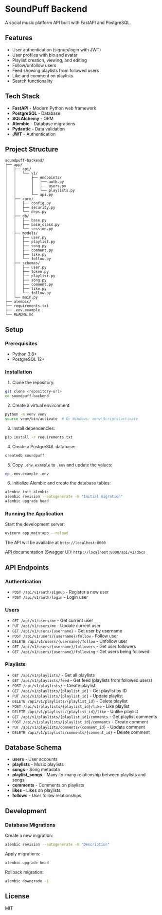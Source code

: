 # SoundPuff Backend

A social music platform API built with FastAPI and PostgreSQL.

## Features

- User authentication (signup/login with JWT)
- User profiles with bio and avatar
- Playlist creation, viewing, and editing
- Follow/unfollow users
- Feed showing playlists from followed users
- Like and comment on playlists
- Search functionality

## Tech Stack

- **FastAPI** - Modern Python web framework
- **PostgreSQL** - Database
- **SQLAlchemy** - ORM
- **Alembic** - Database migrations
- **Pydantic** - Data validation
- **JWT** - Authentication

## Project Structure

```
soundpuff-backend/
├── app/
│   ├── api/
│   │   └── v1/
│   │       ├── endpoints/
│   │       │   ├── auth.py
│   │       │   ├── users.py
│   │       │   └── playlists.py
│   │       └── api.py
│   ├── core/
│   │   ├── config.py
│   │   ├── security.py
│   │   └── deps.py
│   ├── db/
│   │   ├── base.py
│   │   ├── base_class.py
│   │   └── session.py
│   ├── models/
│   │   ├── user.py
│   │   ├── playlist.py
│   │   ├── song.py
│   │   ├── comment.py
│   │   ├── like.py
│   │   └── follow.py
│   ├── schemas/
│   │   ├── user.py
│   │   ├── token.py
│   │   ├── playlist.py
│   │   ├── song.py
│   │   ├── comment.py
│   │   ├── like.py
│   │   └── follow.py
│   └── main.py
├── alembic/
├── requirements.txt
├── .env.example
└── README.md
```

## Setup

### Prerequisites

- Python 3.8+
- PostgreSQL 12+

### Installation

1. Clone the repository:
```bash
git clone <repository-url>
cd soundpuff-backend
```

2. Create a virtual environment:
```bash
python -m venv venv
source venv/bin/activate  # On Windows: venv\Scripts\activate
```

3. Install dependencies:
```bash
pip install -r requirements.txt
```

4. Create a PostgreSQL database:
```bash
createdb soundpuff
```

5. Copy `.env.example` to `.env` and update the values:
```bash
cp .env.example .env
```

6. Initialize Alembic and create the database tables:
```bash
alembic init alembic
alembic revision --autogenerate -m "Initial migration"
alembic upgrade head
```

### Running the Application

Start the development server:
```bash
uvicorn app.main:app --reload
```

The API will be available at `http://localhost:8000`

API documentation (Swagger UI): `http://localhost:8000/api/v1/docs`

## API Endpoints

### Authentication
- `POST /api/v1/auth/signup` - Register a new user
- `POST /api/v1/auth/login` - Login user

### Users
- `GET /api/v1/users/me` - Get current user
- `PUT /api/v1/users/me` - Update current user
- `GET /api/v1/users/{username}` - Get user by username
- `POST /api/v1/users/{username}/follow` - Follow user
- `DELETE /api/v1/users/{username}/follow` - Unfollow user
- `GET /api/v1/users/{username}/followers` - Get user followers
- `GET /api/v1/users/{username}/following` - Get users being followed

### Playlists
- `GET /api/v1/playlists/` - Get all playlists
- `GET /api/v1/playlists/feed` - Get feed (playlists from followed users)
- `POST /api/v1/playlists/` - Create playlist
- `GET /api/v1/playlists/{playlist_id}` - Get playlist by ID
- `PUT /api/v1/playlists/{playlist_id}` - Update playlist
- `DELETE /api/v1/playlists/{playlist_id}` - Delete playlist
- `POST /api/v1/playlists/{playlist_id}/like` - Like playlist
- `DELETE /api/v1/playlists/{playlist_id}/like` - Unlike playlist
- `GET /api/v1/playlists/{playlist_id}/comments` - Get playlist comments
- `POST /api/v1/playlists/{playlist_id}/comments` - Create comment
- `PUT /api/v1/playlists/comments/{comment_id}` - Update comment
- `DELETE /api/v1/playlists/comments/{comment_id}` - Delete comment

## Database Schema

- **users** - User accounts
- **playlists** - Music playlists
- **songs** - Song metadata
- **playlist_songs** - Many-to-many relationship between playlists and songs
- **comments** - Comments on playlists
- **likes** - Likes on playlists
- **follows** - User follow relationships

## Development

### Database Migrations

Create a new migration:
```bash
alembic revision --autogenerate -m "Description"
```

Apply migrations:
```bash
alembic upgrade head
```

Rollback migration:
```bash
alembic downgrade -1
```

## License

MIT
